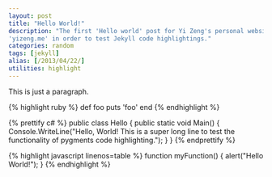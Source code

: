 ```yaml
---
layout: post
title: "Hello World!"
description: "The first 'Hello world' post for Yi Zeng's personal website
'yizeng.me' in order to test Jekyll code highlightings."
categories: random
tags: [jekyll]
alias: [/2013/04/22/]
utilities: highlight
---
```

<p>This is just a paragraph.</p>

<script src="https://gist.github.com/yizeng/2371e8b83c9254ed77f2.js"></script>

{% highlight ruby %}
def foo
  puts 'foo'
end
{% endhighlight %}

{% prettify c# %}
public class Hello {
	public static void Main() {
		Console.WriteLine("Hello, World! This is a super long line to test the functionality of pygments code highlighting.");
	}
}
{% endprettify %}

{% highlight javascript linenos=table %}
function myFunction() {
	alert("Hello World!");
}
{% endhighlight %}
